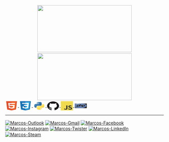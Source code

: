 <div align="center">
  <a href="https://github.com/f-e-r-a">
  <img height="150" width="300" src="https://github-readme-stats.vercel.app/api?username=f-e-r-a&show_icons=true&theme=gotham&include_all_commits=true&count_private=true"/>
  <img height="150" width="300" src="https://github-readme-stats.vercel.app/api/top-langs/?username=f-e-r-a&layout=compact&langs_count=7&theme=gotham"/>
</div>

<img align="center" alt="Marcos-HTML" height="30" width="40" src="https://raw.githubusercontent.com/devicons/devicon/master/icons/html5/html5-original.svg">
<img align="center" alt="Marcos-CSS" height="30" width="40" src="https://raw.githubusercontent.com/devicons/devicon/1119b9f84c0290e0f0b38982099a2bd027a48bf1/icons/css3/css3-original.svg">
<img align="center" alt="Marcos-Python" height="30" width="40" src="https://raw.githubusercontent.com/devicons/devicon/master/icons/python/python-original.svg">
<img align="center" alt="Marcos-GitHub" height="30" width="40" src="https://raw.githubusercontent.com/devicons/devicon/1119b9f84c0290e0f0b38982099a2bd027a48bf1/icons/github/github-original.svg">
<img align="center" alt="Marcos-JS" height="30" width="40" src="https://raw.githubusercontent.com/devicons/devicon/1119b9f84c0290e0f0b38982099a2bd027a48bf1/icons/javascript/javascript-original.svg">
<img align="center" alt="Marcos-PHP" height="30" width="40" src="https://raw.githubusercontent.com/devicons/devicon/1119b9f84c0290e0f0b38982099a2bd027a48bf1/icons/php/php-original.svg">

---
<div>
<a href="mailto:smarcossandre@outlook.com"><img align="center" height="35" width="35" src="https://cdn-icons-png.flaticon.com/512/906/906312.png" alt=Marcos-Outlook></a>
<a href="mailto:marcosandreserafim123@gmail.com"><img align="center" height="35" width="35" src="https://cdn-icons-png.flaticon.com/512/732/732200.png" alt="Marcos-Gmail"></a>
<a href="https://www.facebook.com/profile.php?id=100009022678299"><img align="center" height="35" width="35" src="https://cdn-icons-png.flaticon.com/512/5968/5968764.png" alt="Marcos-Facebook"></a>
<a href="https://www.instagram.com/smarcossan/"><img align="center" height="35" width="35" src="https://cdn-icons-png.flaticon.com/512/3955/3955024.png" alt="Marcos-Instagram"></a>
<a href="https://twitter.com/MarcosSgamer2"><img align="center" height="35" width="35" src="https://cdn-icons-png.flaticon.com/512/3670/3670151.png" alt="Marcos-Twister"></a>
<a href="https://www.linkedin.com/in/marcos-andr%C3%A9-a40b22212/"><img align="center" height="35" width="35" src="https://cdn-icons-png.flaticon.com/512/1377/1377213.png" alt="Marcos-LinkedIn"></a>
<a href="https://steamcommunity.com/profiles/76561198338031805/"><img align="center" height="35" width="35" src="https://cdn-icons-png.flaticon.com/512/3670/3670382.png" alt="Marcos-Steam"></a>
</div>
